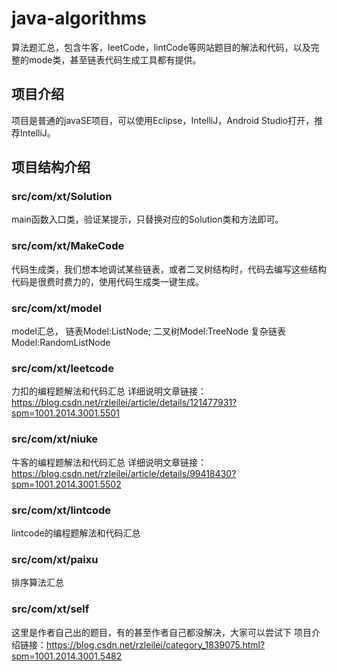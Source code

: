 # java-algorithms
算法题汇总，包含牛客，leetCode，lintCode等网站题目的解法和代码，以及完整的mode类，甚至链表代码生成工具都有提供。

## 项目介绍
项目是普通的javaSE项目，可以使用Eclipse，IntelliJ，Android Studio打开，推荐IntelliJ。

## 项目结构介绍

### src/com/xt/Solution
main函数入口类，验证某提示，只替换对应的Solution类和方法即可。

### src/com/xt/MakeCode
代码生成类，我们想本地调试某些链表，或者二叉树结构时，代码去编写这些结构代码是很费时费力的，使用代码生成类一键生成。

### src/com/xt/model
model汇总，
链表Model:ListNode;
二叉树Model:TreeNode
复杂链表Model:RandomListNode

### src/com/xt/leetcode
力扣的编程题解法和代码汇总
详细说明文章链接：https://blog.csdn.net/rzleilei/article/details/121477931?spm=1001.2014.3001.5501

### src/com/xt/niuke
牛客的编程题解法和代码汇总
详细说明文章链接：https://blog.csdn.net/rzleilei/article/details/99418430?spm=1001.2014.3001.5502

### src/com/xt/lintcode
lintcode的编程题解法和代码汇总

### src/com/xt/paixu
排序算法汇总

### src/com/xt/self
这里是作者自己出的题目，有的甚至作者自己都没解决，大家可以尝试下
项目介绍链接：https://blog.csdn.net/rzleilei/category_1839075.html?spm=1001.2014.3001.5482